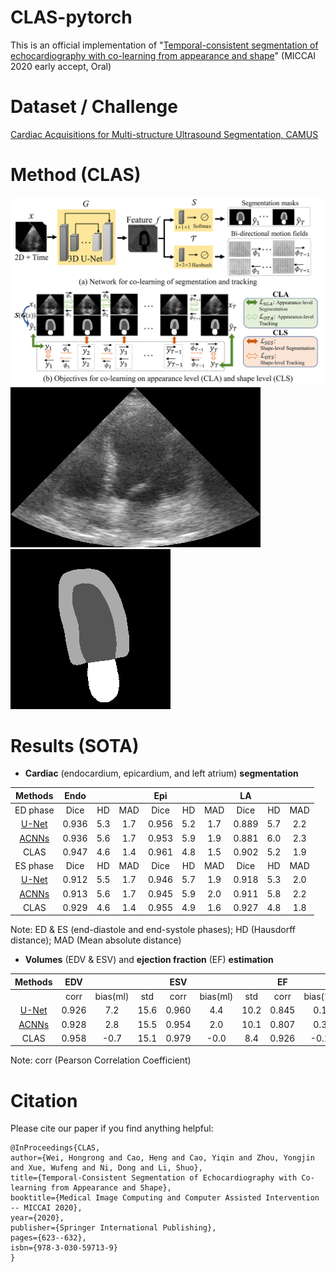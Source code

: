 # CLAS-pytorch
This is an official implementation of "[Temporal-consistent segmentation of echocardiography with co-learning from appearance and shape](https://www.researchgate.net/publication/342520911_Temporal-consistent_Segmentation_of_Echocardiography_with_Co-learning_from_Appearance_and_Shape)" (MICCAI 2020 early accept, Oral)

# Dataset / Challenge
[Cardiac Acquisitions for Multi-structure Ultrasound Segmentation, CAMUS](https://www.creatis.insa-lyon.fr/Challenge/camus/index.html)

# Method (CLAS)
![CLAS](https://github.com/HongrongWei/CLAS-Pytorch/blob/main/misc/CLAS.jpg)
![im1](https://github.com/HongrongWei/CLAS-Pytorch/blob/main/misc/patient_44.gif)
![im2](https://github.com/HongrongWei/CLAS-Pytorch/blob/main/misc/Pat44_ch2.gif)

# Results (SOTA)
* **Cardiac** (endocardium, epicardium, and left atrium) **segmentation**

| Methods            | Endo    |          |      | Epi  |        |      | LA    |          |     |
|:-------------:|:--------------:|:------:|:-----------:|:----------:|:---:|:----------:|:-----------:|:----:|:---------:|
| ED phase  | Dice   | HD    | MAD       | Dice           | HD           | MAD          | Dice           | HD    | MAD          |
| [U-Net](http://camus.creatis.insa-lyon.fr/challenge/#phase/5ca211272691fe0a9dac46d6) | 0.936 | 5.3    | 1.7    | 0.956   | 5.2    | 1.7          | 0.889          | 5.7          | 2.2          |
| [ACNNs](http://camus.creatis.insa-lyon.fr/challenge/#phase/5ca211272691fe0a9dac46d6)   | 0.936  | 5.6   | 1.7    | 0.953   | 5.9          | 1.9          | 0.881          | 6.0          | 2.3          |
| CLAS    | 0.947 | 4.6 | 1.4 | 0.961 | 4.8 | 1.5 | 0.902 | 5.2 | 1.9 |
| ES phase  | Dice           | HD    | MAD | Dice           | HD    | MAD    | Dice           | HD           | MAD          |
| [U-Net](http://camus.creatis.insa-lyon.fr/challenge/#phase/5ca211272691fe0a9dac46d6)   | 0.912   | 5.5    | 1.7    | 0.946     | 5.7      | 1.9  | 0.918          | 5.3   | 2.0          |
| [ACNNs](http://camus.creatis.insa-lyon.fr/challenge/#phase/5ca211272691fe0a9dac46d6)   | 0.913          | 5.6          | 1.7          | 0.945    | 5.9          | 2.0     | 0.911     | 5.8   | 2.2    |
| CLAS     | 0.929 | 4.6 | 1.4 | 0.955 | 4.9 | 1.6 | 0.927 | 4.8 | 1.8 |

Note: ED & ES (end-diastole and end-systole phases);
      HD (Hausdorff distance);
      MAD (Mean absolute distance)
      
* **Volumes** (EDV & ESV) and **ejection fraction** (EF) **estimation**

| Methods            | EDV           |          |      | ESV            |          |      | EF             |          |     |
|:------------------:|:-------------:|:--------:|:----:|:--------------:|:--------:|:----:|:--------------:|:--------:|:---:|
|                    | corr          | bias(ml) | std  | corr           | bias(ml) | std  | corr           | bias(\%) | std |
| [U-Net](http://camus.creatis.insa-lyon.fr/challenge/#phase/5ca211272691fe0a9dac46d6)               | 0.926         | 7.2      | 15.6 | 0.960          | 4.4      | 10.2 | 0.845          | 0.1      | 7.3 |
| [ACNNs](http://camus.creatis.insa-lyon.fr/challenge/#phase/5ca211272691fe0a9dac46d6)               | 0.928         | 2.8      | 15.5 | 0.954          | 2.0      | 10.1 | 0.807          | 0.3      | 8.3 |
| CLAS                | 0.958    | -0.7 | 15.1           | 0.979    | -0.0     | 8.4  | 0.926          | -0.1     | 6.7 |

Note: corr (Pearson Correlation Coefficient)

# Citation
Please cite our paper if you find anything helpful:

```
@InProceedings{CLAS,
author={Wei, Hongrong and Cao, Heng and Cao, Yiqin and Zhou, Yongjin and Xue, Wufeng and Ni, Dong and Li, Shuo},
title={Temporal-Consistent Segmentation of Echocardiography with Co-learning from Appearance and Shape},
booktitle={Medical Image Computing and Computer Assisted Intervention -- MICCAI 2020},
year={2020},
publisher={Springer International Publishing},
pages={623--632},
isbn={978-3-030-59713-9}
}
```

